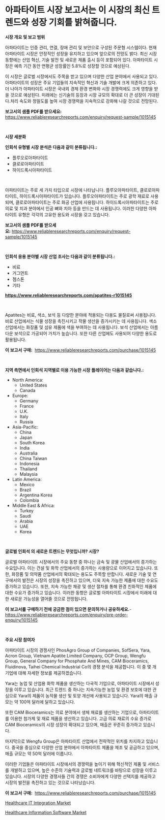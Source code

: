 <p><h1>아파타이트 시장 보고서는 이 시장의 최신 트렌드와 성장 기회를 밝혀줍니다.</h1></p><p><strong>시장 개요 및 보고 범위</strong></p>
<p><p>아파타이트는 인증 관리, 연결, 장애 관리 및 보안으로 구성된 주문형 시스템이다. 현재 아파타이트 시장은 안정적인 성장을 유지하고 있으며 앞으로의 전망도 밝다. 최신 시장 동향에는 산업 혁신, 기술 발전 및 새로운 제품 출시 등이 포함되어 있다. 아파타이트 시장은 예측 기간 동안 연평균 성장률인 5.8%로 성장할 것으로 예상된다.</p><p>이 시장은 글로벌 시장에서도 주목을 받고 있으며 다양한 산업 분야에서 사용되고 있다. 아파타이트의 성장은 주요 기업들의 지속적인 혁신과 기술 개발에 크게 의존하고 있다. 더 나아가 아파타이트 시장은 국내외 경제 환경 변화와 시장 경쟁력에도 크게 영향을 받을 것으로 예상된다. 미래에는 신기술의 등장과 시장 규모의 확대로 더 큰 성장이 기대된다.처리 속도와 정밀도를 높여 시장 경쟁력을 지속적으로 강화해 나갈 것으로 전망된다.</p></p>
<p><strong>보고서의 샘플 PDF를 받으세요:</strong> <a href="https://www.reliableresearchreports.com/enquiry/request-sample/1015145">https://www.reliableresearchreports.com/enquiry/request-sample/1015145</a></p>
<p>&nbsp;</p>
<p><strong>시장 세분화</strong></p>
<p><strong>인회석 유형별 시장 분석은 다음과 같이 분류됩니다.:</strong></p>
<p><ul><li>플루오로아파타이트</li><li>클로로아파타이트</li><li>하이드록시아파타이트</li></ul></p>
<p>&nbsp;</p>
<p><p>아파타이트는 주로 세 가지 타입으로 시장에 나타납니다. 플루오아파타이트, 클로로아파타이트, 하이드록시아파타이트가 있습니다. 플루오아파타이트는 주로 광학 재료로 사용되며, 클로로아파타이트는 주로 화공 산업에 사용됩니다. 하이드록시아파타이트는 주로 의료 및 치과 분야에서 인공 뼈와 치아 등을 만드는 데 사용됩니다. 이러한 다양한 아파타이트 유형은 각각의 고유한 용도와 시장을 갖고 있습니다.</p></p>
<p><strong>보고서의 샘플 PDF를 받으세요:</strong>&nbsp;<a href="https://www.reliableresearchreports.com/enquiry/request-sample/1015145">https://www.reliableresearchreports.com/enquiry/request-sample/1015145</a></p>
<p>&nbsp;</p>
<p><strong> 인회석 응용 분야별 시장 산업 조사는 다음과 같이 분류됩니다.:</strong></p>
<p><ul><li>비료</li><li>거그먼트</li><li>젬스톤</li><li>기타</li></ul></p>
<p><strong><a href="https://www.reliableresearchreports.com/apatites-r1015145">https://www.reliableresearchreports.com/apatites-r1015145</a></strong></p>
<p>&nbsp;</p>
<p><p>Apatites는 비료, 색소, 보석 등 다양한 분야에 적용되는 다용도 물질로써 사용됩니다. 비료 산업에서는 식물 성장을 촉진시키고 작물 생산을 증가시키는 데 사용됩니다. 색소 산업에서는 화장품 및 섬유 제품에 색을 부여하는 데 사용됩니다. 보석 산업에서는 아름다운 보석으로 가공되어 가치가 높습니다. 또한 다른 산업에도 사용되어 다양한 용도로 활용됩니다.</p></p>
<p><strong>이 보고서 구매:</strong>&nbsp; <a href="https://www.reliableresearchreports.com/purchase/1015145">https://www.reliableresearchreports.com/purchase/1015145</a></p>
<p>&nbsp;</p>
<p><strong>지역 측면에서 인회석 지역별로 이용 가능한 시장 플레이어는 다음과 같습니다.:</strong></p>
<p><ul>
    <li>
        North America:
        <ul>
            <li>United States</li>
            <li>Canada</li>
        </ul>
    </li>
    <li>
        Europe:
        <ul>
            <li>Germany</li>
            <li>France</li>
            <li>U.K.</li>
            <li>Italy</li>
            <li>Russia</li>
        </ul>
    </li>
    <li>
        Asia-Pacific:
        <ul>
            <li>China</li>
            <li>Japan</li>
            <li>South Korea</li>
            <li>India</li>
            <li>Australia</li>
            <li>China Taiwan</li>
            <li>Indonesia</li>
            <li>Thailand</li>
            <li>Malaysia</li>
        </ul>
    </li>
    <li>
        Latin America:
        <ul>
            <li>Mexico</li>
            <li>Brazil</li>
            <li>Argentina Korea</li>
            <li>Colombia</li>
        </ul>
    </li>
    <li>
        Middle East & Africa:
        <ul>
            <li>Turkey</li>
            <li>Saudi</li>
            <li>Arabia</li>
            <li>UAE</li>
            <li>Korea</li>
        </ul>
    </li>
    </ul></p>
<p>&nbsp;</p>
<p><strong>글로벌 인회석 의 새로운 트렌드는 무엇입니까? 시장?</strong></p>
<p><p>글로벌 아파타이트 시장에서의 주요 동향 중 하나는 금속 및 광물 산업에서의 증가하는 수요입니다. 이는 건설 및 화학 산업에서의 증가하는 사용량으로 이어지고 있습니다. 또한, 화장품 및 의약품 산업에서의 확대되는 용도도 주목할 만합니다. 새로운 기술 및 연구에서의 발전은 시장의 성장을 촉진하고 있으며, 더욱 지속 가능한 제품에 대한 수요도 증가하고 있습니다. 또한, 지속 가능한 채광 및 생산 절차를 통해 환경 친화적인 제품에 대한 수요가 증가하고 있습니다. 이러한 동향은 글로벌 아파타이트 시장에서 미래에 대한 새로운 가능성을 열어줄 것으로 전망됩니다.</p></p>
<p><strong>이 보고서를 구매하기 전에 궁금한 점이 있으면 문의하거나 공유하세요.</strong>- <a href="https://www.reliableresearchreports.com/enquiry/pre-order-enquiry/1015145">https://www.reliableresearchreports.com/enquiry/pre-order-enquiry/1015145</a></p>
<p>&nbsp;</p>
<p><strong>주요 시장 참여자</strong></p>
<p><p>아파타이트 시장의 경쟁사인 PhosAgro Group of Companies, SofSera, Yara, Acron Group, Vietnam Apatite Limited Company, OCP Group, Wengfu Group, General Company for Phosphate And Mines, CAM Bioceramics, Fluidinova, Taihei Chemical Industrial Co의 경쟁 분석을 제공합니다. 이 중 몇 개 기업에 대해 자세한 정보를 제공하겠습니다.</p><p>Yara는 농업 및 산업용 화학 제품을 생산하는 다국적 기업으로, 아파타이트 시장에서 성장을 이루고 있습니다. 최근 트렌드 중 하나는 지속가능한 농업 및 환경 보호에 대한 관심으로 Yara의 제품이 농작물 생산 및 토양 개선에 사용되고 있습니다. Yara의 매출 규모는 약 100억 달러에 달하고 있습니다.</p><p>또한 CAM Bioceramics는 의료 분야에서 생체 재료를 생산하는 기업으로, 아파타이트를 이용한 첨가제 및 재료 제품을 생산하고 있습니다. 고급 의료 재료의 수요 증가로 CAM Bioceramics의 시장 성장이 확대되고 있으며, 매출은 꾸준히 증가하고 있습니다.</p><p>마지막으로 Wengfu Group은 아파타이트 산업에서 전략적인 위치를 차지하고 있습니다. 중국을 중심으로 다양한 산업 분야에서 아파타이트 제품을 제조 및 공급하고 있으며, 매출 규모는 약 50억 달러에 이릅니다.</p><p>이러한 기업들은 아파타이트 시장에서의 경쟁력을 높이기 위해 혁신적인 제품 및 서비스를 개발하고 있으며, 높은 수준의 기술력과 글로벌 네트워크를 바탕으로 성장을 이루고 있습니다. 시장의 다양한 경쟁사들 간의 경쟁은 소비자에게 다양한 선택지를 제공하고 시장의 발전을 촉진하고 있는 것으로 나타났습니다.</p></p>
<p><strong>이 보고서 구매:</strong>&nbsp;&nbsp;<a href="https://www.reliableresearchreports.com/purchase/1015145">https://www.reliableresearchreports.com/purchase/1015145</a></p>
<p><p><a href="https://github.com/edytherolanlouisejk1miz0wig/Market-Research-Report-List-2/blob/main/healthcare-it-integration-market.md">Healthcare IT Integration Market</a></p><p><a href="https://github.com/peachesmcdowel1/Market-Research-Report-List-2/blob/main/healthcare-information-software-market.md">Healthcare Information Software Market</a></p></p>